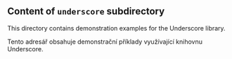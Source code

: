 ## Content of `underscore` subdirectory

This directory contains demonstration examples for the Underscore library.

Tento adresář obsahuje demonstrační příklady využívající knihovnu Underscore.
